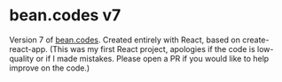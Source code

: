 # bean.codes v7

Version 7 of [bean.codes](https://www.bean.codes). Created entirely with React, based on create-react-app. (This was my first React project, apologies if the code is low-quality or if I made mistakes. Please open a PR if you would like to help improve on the code.)